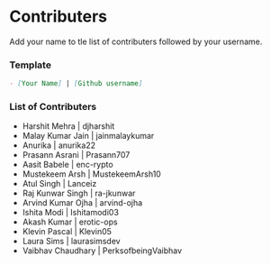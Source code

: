 # Contributers

Add your name to tle list of contributers followed by your username.

### Template

```md
- [Your Name] | [Github username]
```

### List of Contributers
- Harshit Mehra | djharshit
- Malay Kumar Jain | jainmalaykumar
- Anurika | anurika22
- Prasann Asrani | Prasann707
- Aasit Babele | enc-rypto
- Mustekeem Arsh | MustekeemArsh10
- Atul Singh | Lanceiz
- Raj Kunwar Singh | ra-jkunwar
- Arvind Kumar Ojha | arvind-ojha
- Ishita Modi | Ishitamodi03
- Akash Kumar | erotic-ops
- Klevin Pascal | Klevin05
- Laura Sims | laurasimsdev
- Vaibhav Chaudhary | PerksofbeingVaibhav
